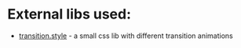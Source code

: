 # External libs used:

- [transition.style](https://www.transition.style/) - a small css lib with different transition animations
